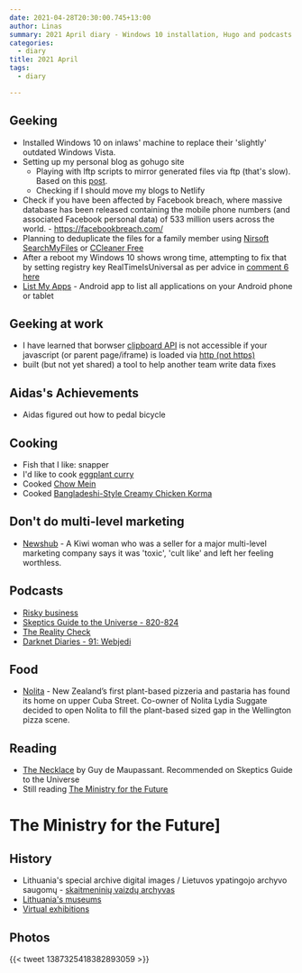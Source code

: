 ```yaml
---
date: 2021-04-28T20:30:00.745+13:00
author: Linas
summary: 2021 April diary - Windows 10 installation, Hugo and podcasts
categories:
  - diary
title: 2021 April
tags:
  - diary

---
```


## Geeking

* Installed Windows 10 on inlaws' machine to replace their 'slightly' outdated Windows Vista.
* Setting up my personal blog as gohugo site
  * Playing with lftp scripts to mirror generated files via ftp (that's slow). Based on this [post](https://www.linux.com/training-tutorials/using-lftp-synchronize-folders-ftp-account/).
  * Checking if I should move my blogs to Netlify
* Check if you have been affected by Facebook breach, where  massive database has been released containing the mobile phone numbers (and associated Facebook personal data) of 533 million users across the world. - https://facebookbreach.com/
* Planning to deduplicate the files for a family member using [Nirsoft SearchMyFiles](https://www.nirsoft.net/utils/search_my_files.html) or [CCleaner Free](https://www.ccleaner.com/ccleaner)
* After a reboot my Windows 10 shows wrong time, attempting to fix that by setting registry key RealTimeIsUniversal as per advice in [comment 6 here](https://www.tenforums.com/performance-maintenance/146229-synchronize-windows-time-server-logon.html)
* [List My Apps](https://play.google.com/store/apps/details?id=de.onyxbits.listmyapps) - Android app to list all applications on your Android phone or tablet

## Geeking at work
* I have learned that borwser [clipboard API](https://developer.mozilla.org/en-US/docs/Web/API/Clipboard_API) is not accessible if your javascript (or parent page/iframe) is loaded via [http (not https)](https://developer.mozilla.org/en-US/docs/Web/Security/Secure_Contexts)
* built (but not yet shared) a tool to help another team write data fixes


## Aidas's Achievements

* Aidas figured out how to pedal bicycle

## Cooking

* Fish that I like: snapper
* I'd like to cook [eggplant curry](https://blessmyfoodbypayal.com/smoked-eggplant-curry-baingan-ka-bharta-vegan-roasted-aubergine-recipe/)
* Cooked [Chow Mein](https://www.recipetineats.com/chicken-chow-mein/)
* Cooked [Bangladeshi-Style Creamy Chicken Korma](https://food52.com/recipes/9196-bangladeshi-style-creamy-chicken-korma-with-crispy-shallots)

## Don't do multi-level marketing

* [Newshub](https://www.newshub.co.nz/home/lifestyle/2021/03/kiwi-woman-describes-harrowing-experience-with-toxic-multi-level-marketing-company.amp.html) - A Kiwi woman who was a seller for a major multi-level marketing company says it was 'toxic', 'cult like' and left her feeling worthless.

## Podcasts

* [Risky business](https://risky.biz/RB620/)
* [Skeptics Guide to the Universe - 820-824](https://www.theskepticsguide.org/podcasts/)
* [The Reality Check](http://www.trcpodcast.com/)
* [Darknet Diaries - 91: Webjedi](https://darknetdiaries.com/episode/91/)

## Food

* [Nolita](https://nolita.co.nz/) - New Zealand’s first plant-based pizzeria and pastaria has found its home on upper Cuba Street. Co-owner of Nolita Lydia Suggate decided to open Nolita to fill the plant-based sized gap in the Wellington pizza scene.

## Reading

* [The Necklace](http://www.eastoftheweb.com/short-stories/UBooks/Neck.shtml) by Guy de Maupassant. Recommended on Skeptics Guide to the Universe
* Still reading [The Ministry for the Future](https://www.goodreads.com/book/photo/50998056-the-ministry-for-the-future)

# The Ministry for the Future]
 
## History

* Lithuania's special archive digital images / Lietuvos ypatingojo archyvo saugomų - [skaitmeninių vaizdų archyvas](http://lyavaizdai.archyvai.lt/)
* [Lithuania's museums](https://www.limis.lt/)
* [Virtual exhibitions](http://virtualios-parodos.archyvai.lt/)

## Photos
{{< tweet  1387325418382893059 >}}
